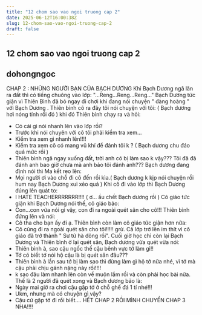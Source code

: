 ```yaml
---
title: "12 chom sao vao ngoi truong cap 2"
date: 2025-06-12T16:00:38Z
slug: 12-chom-sao-vao-ngoi-truong-cap-2
draft: false
---
```


## 12 chom sao vao ngoi truong cap 2

## dohongngoc

CHAP 2 : NHỮNG NGƯỜI BẠN CỦA BẠCH DƯƠNG
 Khi Bạch Dương ngã lăn ra đất thì có tiếng chuông vào lớp:
                                      "...Reng...Reng...Reng..."
Bạch Dương tức giận vì Thiên Bình đã bỏ ngay đi chơi khi đang nói chuyện " đàng hoàng " với Bạch Dương .
   Thiên bình cô ra đây tôi nói chuyện với tôi: ( Bạch dương hơi nóng tính rồi đó )
 khi đó Thiên bình chạy ra và hỏi:
- Có cái gì nói nhanh lên vào lớp rồi?
- Trước khi nói chuyên với cô tôi phải kiểm tra xem...
- Kiểm tra xem gì nhanh lên!!!!
- Kiểm tra xem cô có mang vũ khí để đánh tôi k ? ( Bạch dương chu đáo quá mức rồi )
- Thiên bình ngã ngay xuống đất, trời anh có bị làm sao k vậy??? Tôi đã đã đánh anh bao giờ chưa mà anh bảo tôi đánh anh???
  Bạch dương đang định nói thì Ma kết reo lên:
- Mọi người ơi vào chỗ đi cô đến rồi kìa.( Bạch dương k kịp nói chuyện rồi hum nay Bạch Dương xui xẻo quá )
Khi cô đi vào lớp thì Bạch Dương đúng lên quát to:
- I HATE TEACHERRRRRRR!!!! ( ơ... ầu chết Bạch dương rồi )
Cô giáo tức giận khi Bạch Dương nói thế, cô giáo bảo:
- Con...con vừa nói gì vậy, con đi ra ngoài quét sân cho cô!!!
Thiên bình đứng lên và nói:
- Cô tha cho bạn ấy đi ạ.
Thiên bình còn làm cô giáo tức giận hơn nữa:
- Cô cũng đi ra ngoài quét sân cho tôi!!!!!
grừ.
Cả lớp trở lên im thít vì cô giáo đã trở thành " Sư tử hà đông rồi".
 Cuối giờ học chỉ còn lại Bạch Dương và Thiên bình ở lại quét sân, Bạch dương vừa quét vừa nói:
- Thiên bình à, sao cậu ngốc thế cậu bênh vực tớ làm gì!!
- Tớ có biết tớ nói hộ cậu là bị quét sân đâu???
- Thiên bình à lần sau tớ bị làm sao thì đừng làm gì hộ tớ nữa nhé, vì tớ mà cậu phải chịu gánh nặng này rồi!!!!
- k sao đâu làm nhanh lên còn về muộn lắm rồi và còn phải học bài nữa.
Thế là 2 người đã quét xong và Bạch dương bảo là:
- Ngày mai giờ ra chơi cậu gặp tớ ở chỗ ghế đá 1 tí nhé!!!
- Ukm, nhưng mà có chuyện gì vậy?
- Cậu cứ gặp tớ đi rồi biết....
                                      HẾT CHAP 2 RỒI MÌNH CHUYỂN CHAP 3 NHA!!!!